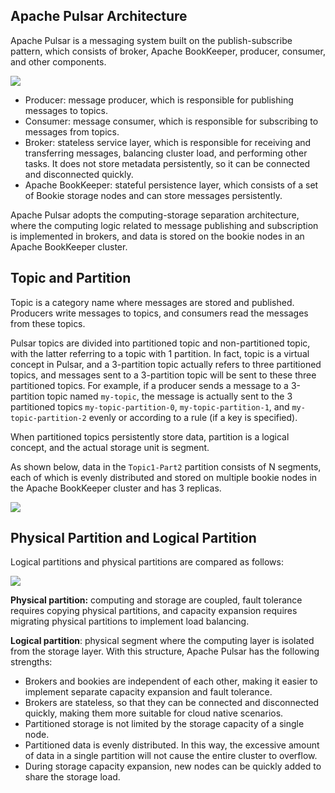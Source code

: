 ## Apache Pulsar Architecture

Apache Pulsar is a messaging system built on the publish-subscribe pattern, which consists of broker, Apache BookKeeper, producer, consumer, and other components.

![](https://qcloudimg.tencent-cloud.cn/raw/b538fed55e55478345e6b7721d909e0c.svg)

- Producer: message producer, which is responsible for publishing messages to topics.
- Consumer: message consumer, which is responsible for subscribing to messages from topics.
- Broker: stateless service layer, which is responsible for receiving and transferring messages, balancing cluster load, and performing other tasks. It does not store metadata persistently, so it can be connected and disconnected quickly.
- Apache BookKeeper: stateful persistence layer, which consists of a set of Bookie storage nodes and can store messages persistently.

Apache Pulsar adopts the computing-storage separation architecture, where the computing logic related to message publishing and subscription is implemented in brokers, and data is stored on the bookie nodes in an Apache BookKeeper cluster.

## Topic and Partition

Topic is a category name where messages are stored and published. Producers write messages to topics, and consumers read the messages from these topics.

Pulsar topics are divided into partitioned topic and non-partitioned topic, with the latter referring to a topic with 1 partition. In fact, topic is a virtual concept in Pulsar, and a 3-partition topic actually refers to three partitioned topics, and messages sent to a 3-partition topic will be sent to these three partitioned topics.
For example, if a producer sends a message to a 3-partition topic named `my-topic`, the message is actually sent to the 3 partitioned topics `my-topic-partition-0`, `my-topic-partition-1`, and `my-topic-partition-2` evenly or according to a rule (if a key is specified).

When partitioned topics persistently store data, partition is a logical concept, and the actual storage unit is segment.

As shown below, data in the `Topic1-Part2` partition consists of N segments, each of which is evenly distributed and stored on multiple bookie nodes in the Apache BookKeeper cluster and has 3 replicas.

![](https://main.qcloudimg.com/raw/66aeaa4a39be02e3c61245694ec6b07c.svg)

## Physical Partition and Logical Partition

Logical partitions and physical partitions are compared as follows:

![](https://qcloudimg.tencent-cloud.cn/raw/18fdf7369f8471797e3863bdd21e19d2.svg)

**Physical partition:** computing and storage are coupled, fault tolerance requires copying physical partitions, and capacity expansion requires migrating physical partitions to implement load balancing.

**Logical partition**: physical segment where the computing layer is isolated from the storage layer. With this structure, Apache Pulsar has the following strengths:

- Brokers and bookies are independent of each other, making it easier to implement separate capacity expansion and fault tolerance.
- Brokers are stateless, so that they can be connected and disconnected quickly, making them more suitable for cloud native scenarios.
- Partitioned storage is not limited by the storage capacity of a single node.
- Partitioned data is evenly distributed. In this way, the excessive amount of data in a single partition will not cause the entire cluster to overflow.
- During storage capacity expansion, new nodes can be quickly added to share the storage load.
